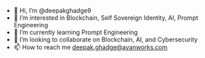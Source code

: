 - 👋 Hi, I’m @deepakghadge9
- 👀 I’m interested in Blockchain, Self Sovereign Identity, AI, Prompt Engineering
- 🌱 I’m currently learning Prompt Engineering
- 💞️ I’m looking to collaborate on Blockchain, AI, and Cybersecurity
- 📫 How to reach me deepak.ghadge@ayanworks.com

<!---
deepakghadge9/deepakghadge9 is a ✨ special ✨ repository because its `README.md` (this file) appears on your GitHub profile.
You can click the Preview link to take a look at your changes.
--->
